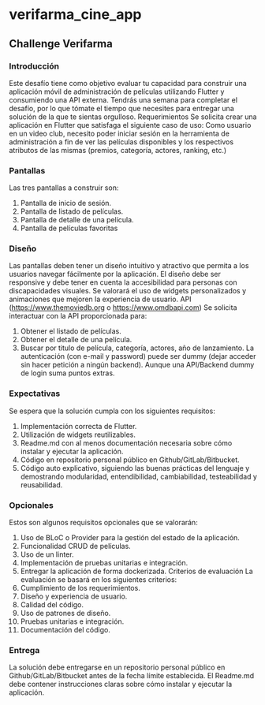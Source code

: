 # verifarma_cine_app

## Challenge Verifarma

### Introducción
Este desafío tiene como objetivo evaluar tu capacidad para construir una aplicación móvil de administración de
películas utilizando Flutter y consumiendo una API externa. Tendrás una semana para completar el desafío, por
lo que tómate el tiempo que necesites para entregar una solución de la que te sientas orgulloso.
Requerimientos
Se solicita crear una aplicación en Flutter que satisfaga el siguiente caso de uso:
Como usuario en un video club, necesito poder iniciar sesión en la herramienta de administración a fin de ver las
películas disponibles y los respectivos atributos de las mismas (premios, categoría, actores, ranking, etc.)
### Pantallas
Las tres pantallas a construir son:
1. Pantalla de inicio de sesión.
2. Pantalla de listado de películas.
3. Pantalla de detalle de una película.
4. Pantalla de películas favoritas
### Diseño
Las pantallas deben tener un diseño intuitivo y atractivo que permita a los usuarios navegar fácilmente por la
aplicación. El diseño debe ser responsive y debe tener en cuenta la accesibilidad para personas con
discapacidades visuales. Se valorará el uso de widgets personalizados y animaciones que mejoren la experiencia
de usuario.
API (https://www.themoviedb.org o https://www.omdbapi.com)
Se solicita interactuar con la API proporcionada para:
1. Obtener el listado de películas.
2. Obtener el detalle de una película.
3. Buscar por titulo de película, categoría, actores, año de lanzamiento.
La autenticación (con e-mail y password) puede ser dummy (dejar acceder sin hacer petición a ningún backend).
Aunque una API/Backend dummy de login suma puntos extras.
### Expectativas
Se espera que la solución cumpla con los siguientes requisitos:
1. Implementación correcta de Flutter.
2. Utilización de widgets reutilizables.
3. Readme.md con al menos documentación necesaria sobre cómo instalar y ejecutar la aplicación.
4. Código en repositorio personal público en Github/GitLab/Bitbucket.
5. Código auto explicativo, siguiendo las buenas prácticas del lenguaje y demostrando modularidad,
entendibilidad, cambiabilidad, testeabilidad y reusabilidad.
### Opcionales
Estos son algunos requisitos opcionales que se valorarán:
1. Uso de BLoC o Provider para la gestión del estado de la aplicación.
2. Funcionalidad CRUD de películas.
3. Uso de un linter.
4. Implementación de pruebas unitarias e integración.
5. Entregar la aplicación de forma dockerizada.
Criterios de evaluación
La evaluación se basará en los siguientes criterios:
1. Cumplimiento de los requerimientos.
2. Diseño y experiencia de usuario.
3. Calidad del código.
4. Uso de patrones de diseño.
5. Pruebas unitarias e integración.
6. Documentación del código.
### Entrega
La solución debe entregarse en un repositorio personal público en Github/GitLab/Bitbucket antes de la fecha
límite establecida. El Readme.md debe contener instrucciones claras sobre cómo instalar y ejecutar la aplicación.
